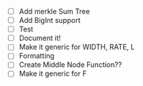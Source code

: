 - [ ] Add merkle Sum Tree
- [ ] Add BigInt support
- [ ] Test
- [ ] Document it! 
- [ ] Make it generic for WIDTH, RATE, L
- [ ] Formatting
- [ ] Create Middle Node Function??
- [ ] Make it generic for F